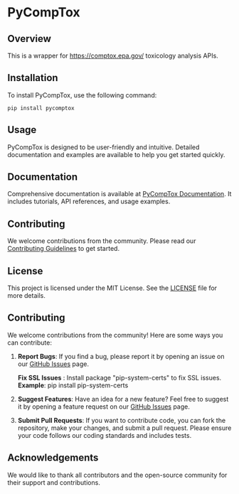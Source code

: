 # PyCompTox

## Overview
This is a wrapper for https://comptox.epa.gov/ toxicology analysis APIs.

## Installation
To install PyCompTox, use the following command:
```
pip install pycomptox
```
## Usage
PyCompTox is designed to be user-friendly and intuitive. Detailed documentation and examples are available to help you get started quickly.

## Documentation
Comprehensive documentation is available at [PyCompTox Documentation](https://example.com/docs). It includes tutorials, API references, and usage examples.

## Contributing
We welcome contributions from the community. Please read our [Contributing Guidelines](https://example.com/contributing) to get started.

## License
This project is licensed under the MIT License. See the [LICENSE](LICENSE) file for more details.

## Contributing

We welcome contributions from the community! Here are some ways you can contribute:

1. **Report Bugs**: If you find a bug, please report it by opening an issue on our [GitHub Issues](https://github.com/yourusername/pycomptox/issues) page.

    **Fix SSL Issues** : Install package "pip-system-certs" to fix SSL issues.
    **Example**: pip install pip-system-certs

2. **Suggest Features**: Have an idea for a new feature? Feel free to suggest it by opening a feature request on our [GitHub Issues](https://github.com/yourusername/pycomptox/issues) page.

3. **Submit Pull Requests**: If you want to contribute code, you can fork the repository, make your changes, and submit a pull request. Please ensure your code follows our coding standards and includes tests.

## Acknowledgements
We would like to thank all contributors and the open-source community for their support and contributions.
